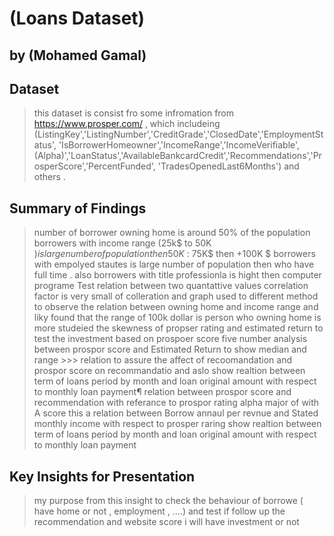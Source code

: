 # (Loans Dataset)
## by (Mohamed Gamal)


## Dataset

> this dataset is consist fro some infromation from https://www.prosper.com/ , which includeing (ListingKey','ListingNumber','CreditGrade','ClosedDate','EmploymentStatus',
            'IsBorrowerHomeowner','IncomeRange','IncomeVerifiable',
        (Alpha)','LoanStatus','AvailableBankcardCredit','Recommendations','ProsperScore','PercentFunded',
          'TradesOpenedLast6Months')  and others . 


## Summary of Findings

> number of borrower owning  home is around 50% of the population 
> borrowers with income range (25k$ to 50K $) is large number of population then 50K$ : 75K$  then +100K $
> borrowers with empolyed stautes is large number of population then who have full time . 
> also borrowers with title professionla is hight then computer programe 
> Test relation between two quantattive values correlation factor is very small of colleration and graph
> used to different method to observe the relation between owning home and income range and liky found that the range of 100k dollar is person who owning home is more
> studeied the skewness of propser rating and estimated return to test the investment  based on prospoer score 
> five number analysis between prospor score and Estimated Return to show median and range >>>
>  relation to assure the affect of recoomandation and prospor score on recommandatio and aslo show realtion between term of loans period by month and loan original amount with respect to monthly loan payment¶
 > relation between prospor score and recommendation with referance to prospor rating alpha major of with A score this a relation between Borrow annaul per revnue and Stated monthly income with respect to prosper raring show realtion between term of loans period by month and loan original amount with respect to monthly loan payment


## Key Insights for Presentation

> my purpose from this insight to check the behaviour of borrowe ( have home or not , employment , ....)
and test if follow up the recommendation and website score i  will have investment or  not 